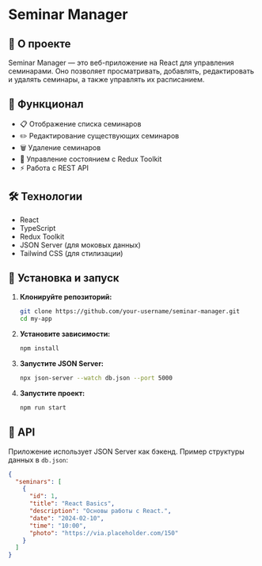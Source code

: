 # Seminar Manager


## 📌 О проекте
Seminar Manager — это веб-приложение на React для управления семинарами. Оно позволяет просматривать, добавлять, редактировать и удалять семинары, а также управлять их расписанием.

## 🚀 Функционал
- 📋 Отображение списка семинаров
- ✏️ Редактирование существующих семинаров
- 🗑️ Удаление семинаров
- 🔄 Управление состоянием с Redux Toolkit
- ⚡ Работа с REST API

## 🛠️ Технологии
- React
- TypeScript
- Redux Toolkit
- JSON Server (для моковых данных)
- Tailwind CSS (для стилизации)

## 🔧 Установка и запуск

1. **Клонируйте репозиторий:**
   ```bash
   git clone https://github.com/your-username/seminar-manager.git
   cd my-app
   ```

2. **Установите зависимости:**
   ```bash
   npm install
   ```

3. **Запустите JSON Server:**
   ```bash
   npx json-server --watch db.json --port 5000
   ```

4. **Запустите проект:**
   ```bash
   npm run start
   ```

## 📜 API
Приложение использует JSON Server как бэкенд. Пример структуры данных в `db.json`:
```json
{
  "seminars": [
    {
      "id": 1,
      "title": "React Basics",
      "description": "Основы работы с React.",
      "date": "2024-02-10",
      "time": "10:00",
      "photo": "https://via.placeholder.com/150"
    }
  ]
}
```


